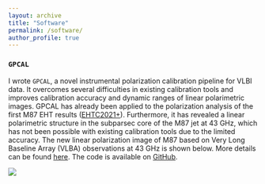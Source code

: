 ```yaml
---
layout: archive
title: "Software"
permalink: /software/
author_profile: true
---
```


### `GPCAL`

I wrote `GPCAL`, a novel instrumental polarization calibration pipeline for VLBI data. It overcomes several difficulties in existing calibration tools and improves calibration accuracy and dynamic ranges of linear polarimetric images. GPCAL has already been applied to the polarization analysis of the first M87 EHT results ([EHTC2021+](https://ui.adsabs.harvard.edu/abs/2021ApJ...910L..12E/abstract)). Furthermore, it has revealed a linear polarimetric structure in the subparsec core of the M87 jet at 43 GHz, which has not been possible with existing calibration tools due to the limited accuracy. The new linear polarization image of M87 based on Very Long Baseline Array (VLBA) observations at 43 GHz is shown below. More details can be found [here](https://ui.adsabs.harvard.edu/abs/2021arXiv210713243P/abstract). The code is available on [GitHub](https://github.com/jhparkastro/gpcal).

![](http://jhparkastro.github.io/files/M87pol.png)


